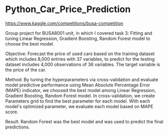 # Python_Car_Price_Prediction
https://www.kaggle.com/competitions/busa-competition 

Group project for BUSA8001 unit, in which I covered task 3: Fitting and tuning Linear Regression, Gradient Boosting, Random Forest model to choose the best model.

Objective: Forecast the price of used cars based on the training dataset which includes 8,000 entries with 37 variables, to predict for the testing dataset includes 4,000 observations of 36 variables. The target variable is the price of the car. 

Method: By tuning the hyperparameters via cross-validation and evaluate model predictive performance using Mean Absolute Percentage Error (MAPE) indicator, we choosed the best model among Linear Regression, Gradient Boosting, Random Forest model. In cross-validation, we create Parameters grid to find the best parameter for each model. With each model's optimized parameter, we evaluate each model based on MAPE score. 

Result: Random Forest was the best model and was used to predict the final predictions.
